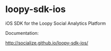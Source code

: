 loopy-sdk-ios
=============

iOS SDK for the Loopy Social Analytics Platform

Documentation:

http://socialize.github.io/loopy-sdk-ios/
